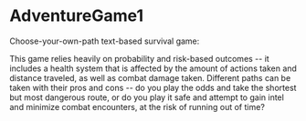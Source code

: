 # AdventureGame1
Choose-your-own-path text-based survival game:

This game relies heavily on probability and risk-based outcomes -- it includes a health system that is affected by the amount of actions taken and distance traveled, as well as combat damage taken. Different paths can be taken with their pros and cons -- do you play the odds and take the shortest but most dangerous route, or do you play it safe and attempt to gain intel and minimize combat encounters, at the risk of running out of time?
